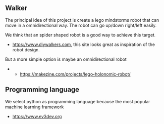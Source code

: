 ## Walker

The principal idea of this project is create a lego mindstorms  robot that can move in a omnidirectional way. The robot can go up/down right/left easily.

We think that an spider shaped robot is a good way to achieve this target.

* https://www.diywalkers.com, this site looks great as inspiration of the robot design.

But a more simple option is maybe an omnidirectional robot

* * https://makezine.com/projects/lego-holonomic-robot/

## Programming language

We select python as programming language because the most popular machine learning framework  

* https://www.ev3dev.org
